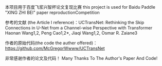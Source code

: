 本项目用于百度飞浆兴智杯论文复现比赛
this project is used for Baidu Paddle "XING ZHI BEI"  paper reproductionCompetition 

参考的文献 (the Article I reference)：UCTransNet: Rethinking the Skip Connections in U-Net from a Channel-wise
Perspective with Transformer
Haonan Wang1,2, Peng Cao1,2*, Jiaqi Wang1,2, Osmar R. Zaiane3

作者的原始代码(the code the auther offered)：
https://github.com/McGregorWwww/UCTransNet

非常感谢作者的论文及代码！
Many Thanks To The Author's Paper And Code!
